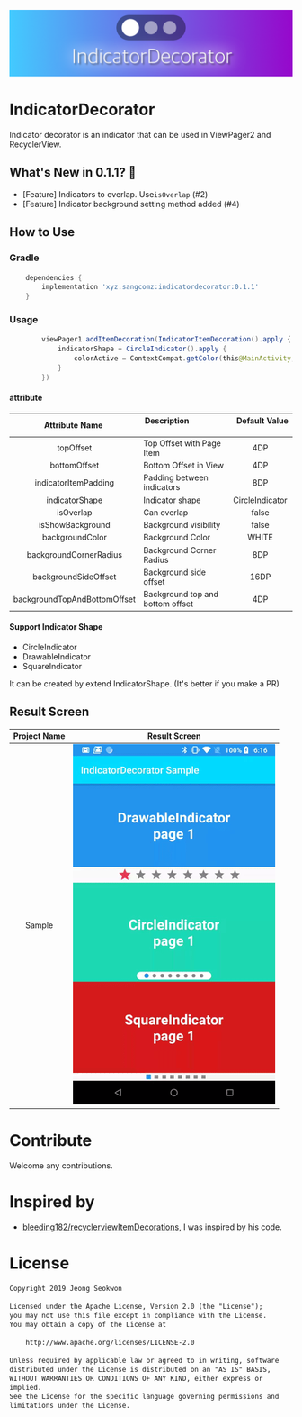 ![Image](/pic/banner.png)
# IndicatorDecorator
Indicator decorator is an indicator that can be used in ViewPager2 and RecyclerView.

## What's New in 0.1.1? :tada:
- [Feature] Indicators to overlap. Use`isOverlap` (#2)
- [Feature] Indicator background setting method added (#4)

## How to Use

### Gradle
```groovy
    dependencies {
        implementation 'xyz.sangcomz:indicatordecorator:0.1.1'
    }
```
### Usage
```java
        viewPager1.addItemDecoration(IndicatorItemDecoration().apply {
            indicatorShape = CircleIndicator().apply {
                colorActive = ContextCompat.getColor(this@MainActivity, R.color.colorPrimaryDark)
            }
        })
```

#### attribute

|      Attribute Name        | Description                               |    Default Value    |
|:--------------------------:|-------------------------------------------|:-------------------:|
|          topOffset         | Top Offset with Page Item                 |         4DP         |
|         bottomOffset       | Bottom Offset in View                     |         4DP         |
|     indicatorItemPadding   | Padding between indicators                |         8DP         |
|        indicatorShape      | Indicator shape                           |    CircleIndicator  |
|          isOverlap         | Can overlap                               |        false        |
|       isShowBackground     |Background visibility                      |        false        |
|        backgroundColor     | Background Color                          |        WHITE        |
|   backgroundCornerRadius   | Background Corner Radius                  |         8DP         |
|     backgroundSideOffset   | Background side offset                    |        16DP         |
|backgroundTopAndBottomOffset| Background top and bottom offset          |         4DP         |

#### Support Indicator Shape

- CircleIndicator
- DrawableIndicator
- SquareIndicator

It can be created by extend IndicatorShape. (It's better if you make a PR)

## Result Screen

| Project Name | Result Screen   |
|:---------:|---|
| Sample  |  <img src="/pic/sample.gif"> |

# Contribute
Welcome any contributions.

# Inspired by
 * [bleeding182/recyclerviewItemDecorations](https://github.com/bleeding182/recyclerviewItemDecorations), I was inspired by his code.

# License

    Copyright 2019 Jeong Seokwon

    Licensed under the Apache License, Version 2.0 (the "License");
    you may not use this file except in compliance with the License.
    You may obtain a copy of the License at

        http://www.apache.org/licenses/LICENSE-2.0

    Unless required by applicable law or agreed to in writing, software
    distributed under the License is distributed on an "AS IS" BASIS,
    WITHOUT WARRANTIES OR CONDITIONS OF ANY KIND, either express or implied.
    See the License for the specific language governing permissions and
    limitations under the License.
